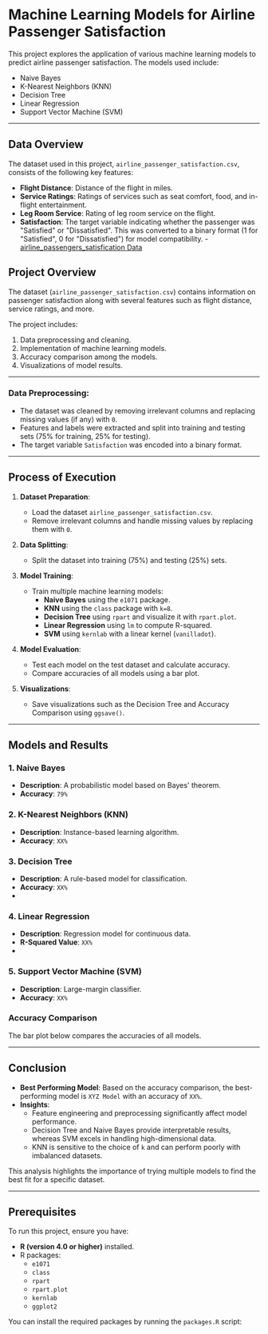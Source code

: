# Machine Learning Models for Airline Passenger Satisfaction

This project explores the application of various machine learning models to predict airline passenger satisfaction. The models used include:
- Naive Bayes
- K-Nearest Neighbors (KNN)
- Decision Tree
- Linear Regression
- Support Vector Machine (SVM)

---

## Data Overview

The dataset used in this project, `airline_passenger_satisfaction.csv`, consists of the following key features:

- **Flight Distance**: Distance of the flight in miles.
- **Service Ratings**: Ratings of services such as seat comfort, food, and in-flight entertainment.
- **Leg Room Service**: Rating of leg room service on the flight.
- **Satisfaction**: The target variable indicating whether the passenger was "Satisfied" or "Dissatisfied". This was converted to a binary format (1 for "Satisfied", 0 for "Dissatisfied") for model compatibility.
  -[airline_passengers_satisfication Data](https://github.com/12narendra45/Data_Training_Models/blob/main/airline_passenger_satisfaction.csv)
  
## Project Overview

The dataset (`airline_passenger_satisfaction.csv`) contains information on passenger satisfaction along with several features such as flight distance, service ratings, and more.

The project includes:
1. Data preprocessing and cleaning.
2. Implementation of machine learning models.
3. Accuracy comparison among the models.
4. Visualizations of model results.

---


### Data Preprocessing:
- The dataset was cleaned by removing irrelevant columns and replacing missing values (if any) with `0`.
- Features and labels were extracted and split into training and testing sets (75% for training, 25% for testing).
- The target variable `Satisfaction` was encoded into a binary format.

---


## Process of Execution

1. **Dataset Preparation**:
   - Load the dataset `airline_passenger_satisfaction.csv`.
   - Remove irrelevant columns and handle missing values by replacing them with `0`.

2. **Data Splitting**:
   - Split the dataset into training (75%) and testing (25%) sets.

3. **Model Training**:
   - Train multiple machine learning models:
     - **Naive Bayes** using the `e1071` package.
     - **KNN** using the `class` package with `k=8`.
     - **Decision Tree** using `rpart` and visualize it with `rpart.plot`.
     - **Linear Regression** using `lm` to compute R-squared.
     - **SVM** using `kernlab` with a linear kernel (`vanilladot`).

4. **Model Evaluation**:
   - Test each model on the test dataset and calculate accuracy.
   - Compare accuracies of all models using a bar plot.

5. **Visualizations**:
   - Save visualizations such as the Decision Tree and Accuracy Comparison using `ggsave()`.

---

## Models and Results

### 1. Naive Bayes
- **Description**: A probabilistic model based on Bayes' theorem.
- **Accuracy**: `79%`

### 2. K-Nearest Neighbors (KNN)
- **Description**: Instance-based learning algorithm.
- **Accuracy**: `XX%`

### 3. Decision Tree
- **Description**: A rule-based model for classification.
- **Accuracy**: `XX%`
- 

### 4. Linear Regression
- **Description**: Regression model for continuous data.
- **R-Squared Value**: `XX%`
- 

### 5. Support Vector Machine (SVM)
- **Description**: Large-margin classifier.
- **Accuracy**: `XX%`

### Accuracy Comparison
The bar plot below compares the accuracies of all models.


---

## Conclusion

- **Best Performing Model**: Based on the accuracy comparison, the best-performing model is `XYZ Model` with an accuracy of `XX%`.
- **Insights**:
  - Feature engineering and preprocessing significantly affect model performance.
  - Decision Tree and Naive Bayes provide interpretable results, whereas SVM excels in handling high-dimensional data.
  - KNN is sensitive to the choice of `k` and can perform poorly with imbalanced datasets.

This analysis highlights the importance of trying multiple models to find the best fit for a specific dataset.

---

## Prerequisites

To run this project, ensure you have:
- **R (version 4.0 or higher)** installed.
- R packages:
  - `e1071`
  - `class`
  - `rpart`
  - `rpart.plot`
  - `kernlab`
  - `ggplot2`

You can install the required packages by running the `packages.R` script:
```r

